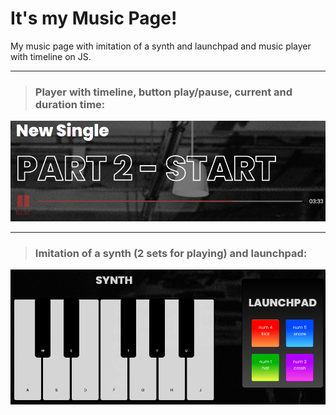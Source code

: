 # It's my Music Page!
My music page with imitation of a synth and launchpad and music player with timeline on JS. 
___

> ### Player with timeline, button play/pause, current and duration time:
![player](/assets/img/player.png)
___
> ### Imitation of a synth (2 sets for playing) and launchpad:

![synth](/assets/img/synth.png)
